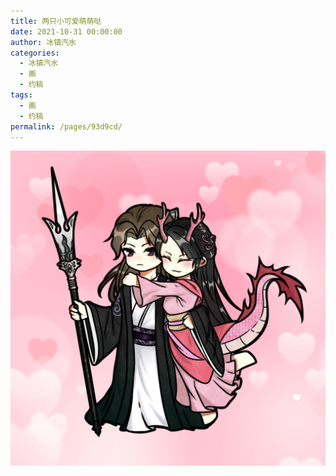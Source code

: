 ```yaml
---
title: 两只小可爱萌萌哒
date: 2021-10-31 00:00:00
author: 冰镇汽水
categories: 
  - 冰镇汽水
  - 画
  - 约稿
tags: 
  - 画
  - 约稿
permalink: /pages/93d9cd/
---
```


![9](/img/bingzhenqishui/9.jpg)

<!-- more -->
